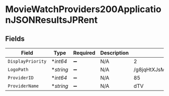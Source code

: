 # MovieWatchProviders200ApplicationJSONResultsJPRent


## Fields

| Field                            | Type                             | Required                         | Description                      | Example                          |
| -------------------------------- | -------------------------------- | -------------------------------- | -------------------------------- | -------------------------------- |
| `DisplayPriority`                | **int64*                         | :heavy_minus_sign:               | N/A                              | 2                                |
| `LogoPath`                       | **string*                        | :heavy_minus_sign:               | N/A                              | /g8jqHtXJsMlc8B1Gb0Rt8AvUJMn.jpg |
| `ProviderID`                     | **int64*                         | :heavy_minus_sign:               | N/A                              | 85                               |
| `ProviderName`                   | **string*                        | :heavy_minus_sign:               | N/A                              | dTV                              |
